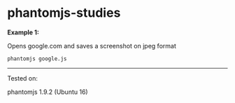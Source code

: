 # phantomjs-studies

**Example 1:** 

Opens google.com and saves a screenshot on jpeg format

    phantomjs google.js


---
Tested on: 

phantomjs 1.9.2 (Ubuntu 16)
